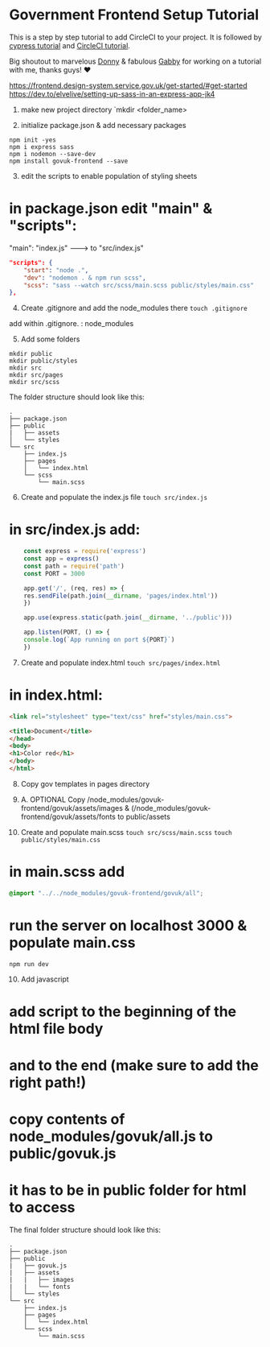 # Government Frontend Setup Tutorial

This is a step by step tutorial to add CircleCI to your project. It is followed by [cypress tutorial](https://github.com/PatMiekina/cypress-tutorial) and [CircleCI tutorial](https://github.com/PatMiekina/circleCI-tutorial).


Big shoutout to marvelous [Donny](https://github.com/donnyhyon) & fabulous [Gabby](https://github.com/gab-bernotaite) for working on a tutorial with me, thanks guys! ❤️

https://frontend.design-system.service.gov.uk/get-started/#get-started 
https://dev.to/elvelive/setting-up-sass-in-an-express-app-jk4

1. make new project directory
`mkdir <folder_name>

2. initialize package.json & add necessary packages
```
npm init -yes
npm i express sass 
npm i nodemon --save-dev
npm install govuk-frontend --save
```

3. edit the scripts to enable population of styling sheets

# in package.json edit "main" & "scripts":

"main": "index.js" ---> to "src/index.js"
```json
"scripts": {
    "start": "node .",
    "dev": "nodemon . & npm run scss", 
    "scss": "sass --watch src/scss/main.scss public/styles/main.css" 
},
```

4. Create .gitignore and add the node_modules there
`touch .gitignore` 

add within .gitignore. :
node_modules 

5. Add some folders
```
mkdir public
mkdir public/styles
mkdir src
mkdir src/pages
mkdir src/scss
```

The folder structure should look like this:

```
.
├── package.json
├── public
|   ├── assets
│   └── styles
└── src
    ├── index.js
    ├── pages
    │   └── index.html
    └── scss
        └── main.scss

```


6. Create and populate the index.js file
`touch src/index.js`

# in src/index.js add: 
```javascript
    const express = require('express')
    const app = express()
    const path = require('path')
    const PORT = 3000

    app.get('/', (req, res) => {
    res.sendFile(path.join(__dirname, 'pages/index.html'))
    })

    app.use(express.static(path.join(__dirname, '../public')))

    app.listen(PORT, () => {
    console.log(`App running on port ${PORT}`)
    })
```

7. Create and populate index.html
`touch src/pages/index.html`

# in index.html:

```html
<link rel="stylesheet" type="text/css" href="styles/main.css">

<title>Document</title>
</head>
<body>
<h1>Color red</h1>
</body>
</html>
```

8. Copy gov templates in pages directory

8. A. OPTIONAL Copy  /node_modules/govuk-frontend/govuk/assets/images &  (/node_modules/govuk-frontend/govuk/assets/fonts to public/assets

9. Create and populate main.scss
`touch src/scss/main.scss`
`touch public/styles/main.css`

# in main.scss add 
```css
@import "../../node_modules/govuk-frontend/govuk/all";
```

# run the server on localhost 3000 & populate main.css
`npm run dev`

10. Add javascript

# add script to the beginning of the html file body
<script>document.body.className = ((document.body.className) ? document.body.className + ' js-enabled' : 'js-enabled');</script>

# and to the end (make sure to add the right path!)
<script src="./govuk.js"></script>
<script>window.GOVUKFrontend.initAll()</script>

# copy contents of node_modules/govuk/all.js to public/govuk.js
# it has to be in public folder for html to access

The final folder structure should look like this:

```
.
├── package.json
├── public
|   ├── govuk.js
|   ├── assets
|   |   ├── images
|   |   └── fonts
│   └── styles
└── src
    ├── index.js
    ├── pages
    │   └── index.html
    └── scss
        └── main.scss

```